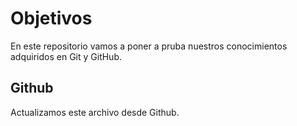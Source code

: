 # Objetivos

En este repositorio vamos a poner a pruba nuestros conocimientos adquiridos en
Git y GitHub.

## Github
Actualizamos este archivo desde Github.
